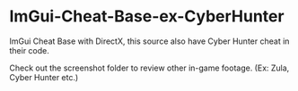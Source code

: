 # ImGui-Cheat-Base-ex-CyberHunter
ImGui Cheat Base with DirectX, this source also have Cyber Hunter cheat in their code.

Check out the screenshot folder to review other in-game footage. (Ex: Zula, Cyber Hunter etc.)
